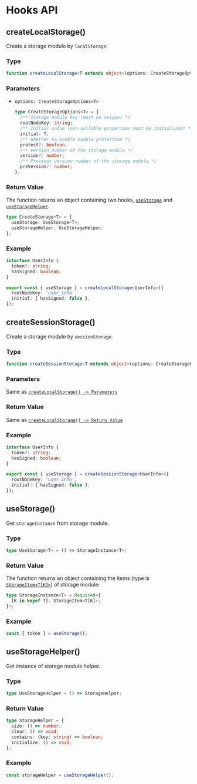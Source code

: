 # Hooks API

## createLocalStorage()

Create a storage module by `localStorage`.

### Type

```ts
function createLocalStorage<T extends object>(options: CreateStorageOptions<T>): CreateStorage<T>;
```

### Parameters

- `options: CreateStorageOptions<T>`

  ```ts
  type CreateStorageOptions<T> = {
    /** Storage module key (must be unique) */
    rootNodeKey: string;
    /** Initial value (non-nullable properties must be initialized) */
    initial: T;
    /** Whether to enable module protection */
    protect?: boolean;
    /** Version number of the storage module */
    version?: number;
    /** Previous version number of the storage module */
    preVersion?: number;
  };
  ```

### Return Value

The function returns an object containing two hooks, [`useStorage`](#usestorage) and [`useStorageHelper`](#usestoragehelper).

```ts
type CreateStorage<T> = {
  useStorage: UseStorage<T>;
  useStorageHelper: UseStorageHelper;
};
```

### Example

```ts
interface UserInfo {
  token?: string;
  hasSigned: boolean;
}

export const { useStorage } = createLocalStorage<UserInfo>({
  rootNodeKey: 'user_info',
  initial: { hasSigned: false },
});
```

## createSessionStorage()

Create a storage module by `sessionStorage`.

### Type

```ts
function createSessionStorage<T extends object>(options: CreateStorageOptions<T>): CreateStorage<T>;
```

### Parameters

Same as [`createLocalStorage() -> Parameters`](#parameters)

### Return Value

Same as [`createLocalStorage() -> Return Value`](#return-value)

### Example

```ts
interface UserInfo {
  token?: string;
  hasSigned: boolean;
}

export const { useStorage } = createSessionStorage<UserInfo>({
  rootNodeKey: 'user_info',
  initial: { hasSigned: false },
});
```

## useStorage()

Get `storageInstance` from storage module.

### Type

```ts
type UseStorage<T> = () => StorageInstance<T>;
```

### Return Value

The function returns an object containing the items (type is [`StorageItem<T[K]>`](../type-definition/hooks.html#storageitem)) of storage module:

```ts
type StorageInstance<T> = Required<{
  [K in keyof T]: StorageItem<T[K]>;
}>;
```

### Example

```ts
const { token } = useStorage();
```

## useStorageHelper()

Get instance of storage module helper.

### Type

```ts
type UseStorageHelper = () => StorageHelper;
```

### Return Value

```ts
type StorageHelper = {
  size: () => number;
  clear: () => void;
  contains: (key: string) => boolean;
  initialize: () => void;
};
```

### Example

```ts
const storageHelper = useStorageHelper();
```
